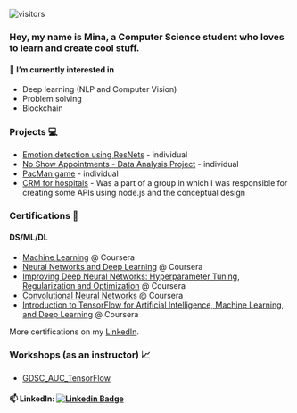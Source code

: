 ![visitors](https://visitor-badge.laobi.icu/badge?page_id=mina-88.mina-88)

<!--
About me
Stats
Projects
Certificates
Workshops
-->

### Hey, my name is Mina, a Computer Science student who loves to learn and create cool stuff.

#### 🌱 I’m currently interested in 
- Deep learning (NLP and Computer Vision)
- Problem solving
- Blockchain

<!--![Top Langs](https://github-readme-stats.vercel.app/api/top-langs/?username=mina-88&layout=compact&title_color=fff&icon_color=f9f9f9&text_color=9f9f9f&bg_color=151515)-->

### Projects 💻
- [Emotion detection using ResNets](https://github.com/Mina-88/Emotion_Detection_using_ResNets) - individual
- [No Show Appointments - Data Analysis Project](https://github.com/Mina-88/NoShowAppointments_DataAnalysisProject) - individual
- [PacMan game](https://github.com/Mina-88/PacMan--PacPerson--) - individual
- [CRM for hospitals](https://github.com/Youssef-Agiza/Doctory) - Was a part of a group in which I was responsible for creating some APIs  using node.js and the conceptual design


### Certifications 📜
#### DS/ML/DL
- [Machine Learning](https://www.coursera.org/account/accomplishments/certificate/L4DNGVED4YP4) @ Coursera
- [Neural Networks and Deep Learning](https://www.coursera.org/account/accomplishments/certificate/J4M56D4C5C5R) @ Coursera
- [Improving Deep Neural Networks: Hyperparameter Tuning, Regularization and Optimization](
https://www.coursera.org/account/accomplishments/certificate/BGAQWS9Z39Z4) @ Coursera
- [Convolutional Neural Networks](
https://www.coursera.org/account/accomplishments/certificate/Y2B5PGU3MNZ3) @ Coursera
- [Introduction to TensorFlow for Artificial Intelligence, Machine Learning, and Deep Learning](https://www.coursera.org/account/accomplishments/certificate/9CVAPDPXFVTT) @ Coursera

More certifications on my [LinkedIn](https://www.linkedin.com/in/minawmikhael/).

### Workshops (as an instructor) 📈
- [GDSC_AUC_TensorFlow](https://github.com/Mina-88/GDSCAUC_TensorFlow)



#### 📫 LinkedIn: [![Linkedin Badge](https://img.shields.io/badge/-Mina-blue?style=flat-square&logo=Linkedin&logoColor=white&link=https://www.linkedin.com/in/minawmikhael/)](https://www.linkedin.com/in/minawmikhael/)

